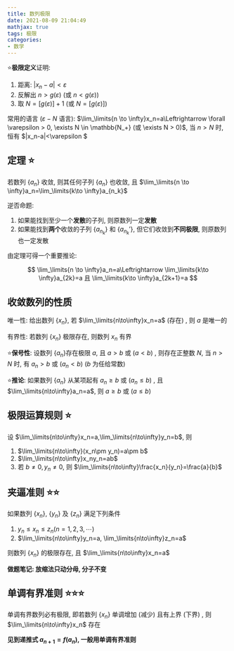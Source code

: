 ```yaml
---
title: 数列极限
date: 2021-08-09 21:04:49
mathjax: true
tags: 极限
categories: 
- 数学
---
```



⭐**极限定义**证明: 

1. 距离: $|x_n-a|<\varepsilon$
2. 反解出 $n>g(\varepsilon)$  (或 $n < g(\varepsilon)$) 
3. 取 $N=[g(\varepsilon)]+1$  (或 $N=[g(\varepsilon)]$) 

常用的语言 ($\varepsilon-N$ 语言): $\lim_\limits{n \to \infty}x_n=a\Leftrightarrow \forall \varepsilon > 0, \exists N \in \mathbb{N_+} (或 \exists N > 0)$, 当 $n>N$ 时, 恒有 $|x_n-a|<\varepsilon $

<!-- more -->

## 定理 ⭐

若数列 $\{a_n\}$ 收敛, 则其任何子列 $\{a_n\}$ 也收敛, 且 $\lim_\limits{n \to \infty}a_n=\lim_\limits{k\to \infty}a_{n_k}$

逆否命题: 

1. 如果能找到至少一个**发散**的子列, 则原数列一定**发散**
2. 如果能找到**两个**收敛的子列 $\{a_{n_k}\}$ 和 $\{a_{n_k}'\}$, 但它们收敛到**不同极限**, 则原数列也一定发散

由定理可得一个重要推论: 

$$
\lim_\limits{n \to \infty}a_n=a\Leftrightarrow \lim_\limits{k\to \infty}a_{2k}=a 且 \lim_\limits{k\to \infty}a_{2k+1}=a
$$

## 收敛数列的性质

唯一性: 给出数列 $\{x_n\}$, 若 $\lim_\limits{n\to\infty}x_n=a$ (存在) , 则 $a$ 是唯一的

有界性: 若数列 $\{x_n\}$ 极限存在, 则数列 ${x_n}$ 有界

⭐**保号性**: 设数列 $\{a_n\}$存在极限 $a$, 且 $a>b$ 或 ($a< b$) , 则存在正整数 $N$, 当 $n > N$ 时, 有 $a_n>b$ 或 ($a_n<b$) ($b$ 为任给常数)

⭐**推论**: 如果数列 $\{a_n\}$ 从某项起有 $a_n\geq b$ 或  ($a_n\leq b$) ,  且 $\lim_\limits{n\to\infty}a_n=a$, 则 $a\geq b$ 或  ($a\leq b$) 

## 极限运算规则 ⭐

设 $\lim_\limits{n\to\infty}x_n=a,\lim_\limits{n\to\infty}y_n=b$, 则

1. $\lim_\limits{n\to\infty}(x_n\pm y_n)=a\pm b$
2. $\lim_\limits{n\to\infty}x_ny_n=ab$
3. 若 $b\neq 0, y_n\neq 0$, 则 $\lim_\limits{n\to\infty}\frac{x_n}{y_n}=\frac{a}{b}$

## 夹逼准则 ⭐⭐

如果数列 $\{x_n\}$, $\{y_n\}$ 及 $\{z_n\}$ 满足下列条件

1. $y_n\leq x_n\leq z_n(n=1,2,3,\cdots)$
2. $\lim_\limits{n\to\infty}y_n=a, \lim_\limits{n\to\infty}z_n=a$

则数列 $\{x_n\}$ 的极限存在, 且 $\lim_\limits{n\to\infty}x_n=a$

**做题笔记: 放缩法只动分母, 分子不变**

## 单调有界准则 ⭐⭐⭐

单调有界数列必有极限, 即若数列 $\{x_n\}$ 单调增加 (减少) 且有上界 (下界) , 则 $\lim_\limits{n\to\infty}x_n$ 存在

**见到递推式 $a_{n+1}=f(a_n)$, 一般用单调有界准则**

